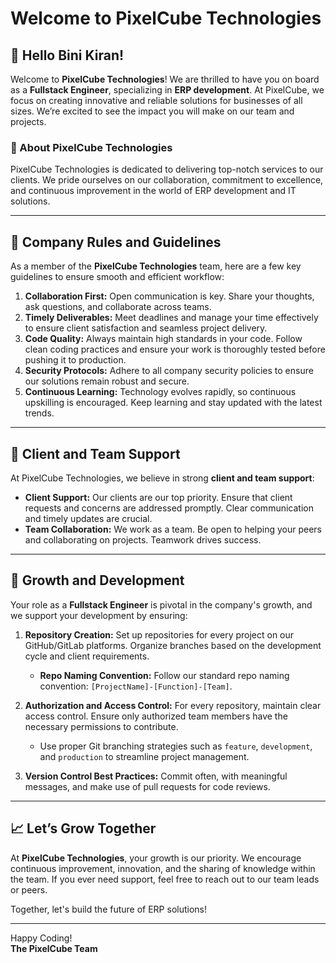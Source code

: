 # Welcome to PixelCube Technologies

## 👋 Hello Bini Kiran!

Welcome to **PixelCube Technologies**! We are thrilled to have you on board as a **Fullstack Engineer**, specializing in **ERP development**. At PixelCube, we focus on creating innovative and reliable solutions for businesses of all sizes. We’re excited to see the impact you will make on our team and projects.

### 🏢 About PixelCube Technologies

PixelCube Technologies is dedicated to delivering top-notch services to our clients. We pride ourselves on our collaboration, commitment to excellence, and continuous improvement in the world of ERP development and IT solutions.

---

## 🌟 Company Rules and Guidelines

As a member of the **PixelCube Technologies** team, here are a few key guidelines to ensure smooth and efficient workflow:

1. **Collaboration First:** Open communication is key. Share your thoughts, ask questions, and collaborate across teams.
2. **Timely Deliverables:** Meet deadlines and manage your time effectively to ensure client satisfaction and seamless project delivery.
3. **Code Quality:** Always maintain high standards in your code. Follow clean coding practices and ensure your work is thoroughly tested before pushing it to production.
4. **Security Protocols:** Adhere to all company security policies to ensure our solutions remain robust and secure.
5. **Continuous Learning:** Technology evolves rapidly, so continuous upskilling is encouraged. Keep learning and stay updated with the latest trends.

---

## 🤝 Client and Team Support

At PixelCube Technologies, we believe in strong **client and team support**:

- **Client Support:** Our clients are our top priority. Ensure that client requests and concerns are addressed promptly. Clear communication and timely updates are crucial.
- **Team Collaboration:** We work as a team. Be open to helping your peers and collaborating on projects. Teamwork drives success.

---

## 🚀 Growth and Development

Your role as a **Fullstack Engineer** is pivotal in the company's growth, and we support your development by ensuring:

1. **Repository Creation:** Set up repositories for every project on our GitHub/GitLab platforms. Organize branches based on the development cycle and client requirements.
   
   - **Repo Naming Convention:** Follow our standard repo naming convention: `[ProjectName]-[Function]-[Team]`.
   
2. **Authorization and Access Control:** For every repository, maintain clear access control. Ensure only authorized team members have the necessary permissions to contribute.
   
   - Use proper Git branching strategies such as `feature`, `development`, and `production` to streamline project management.
   
3. **Version Control Best Practices:** Commit often, with meaningful messages, and make use of pull requests for code reviews.

---

## 📈 Let’s Grow Together

At **PixelCube Technologies**, your growth is our priority. We encourage continuous improvement, innovation, and the sharing of knowledge within the team. If you ever need support, feel free to reach out to our team leads or peers.

Together, let's build the future of ERP solutions!

---
Happy Coding!  
**The PixelCube Team**

